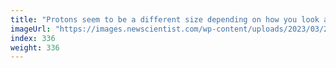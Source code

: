 ```yaml
---
title: "Protons seem to be a different size depending on how you look at them"
imageUrl: "https://images.newscientist.com/wp-content/uploads/2023/03/29150533/SEI_150114785.jpg?width=788"
index: 336
weight: 336
---
```

